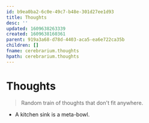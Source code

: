 ```yaml
---
id: b9ea0ba2-6c0e-49c7-b48e-301d27ee1d93
title: Thoughts
desc: ''
updated: 1609638263339
created: 1609638160361
parent: 919a3a68-d78d-4403-aca5-ea6e722ca35b
children: []
fname: cerebrarium.thoughts
hpath: cerebrarium.thoughts
---
```

# Thoughts

> Random train of thoughts that don't fit anywhere.

- A kitchen sink is a meta-bowl.

